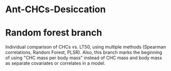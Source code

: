 # Ant-CHCs-Desiccation
# Random forest branch

Individual comparison of CHCs vs. LT50, using multiple methods (Spearman correlations, Random Forest, PLSR).
Also, this branch marks the beginning of using "CHC mass per body mass" instead of CHC mass and body mass as separate covariates or correlates in a model.